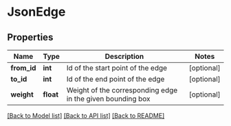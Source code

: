 # JsonEdge

## Properties
Name | Type | Description | Notes
------------ | ------------- | ------------- | -------------
**from_id** | **int** | Id of the start point of the edge | [optional] 
**to_id** | **int** | Id of the end point of the edge | [optional] 
**weight** | **float** | Weight of the corresponding edge in the given bounding box | [optional] 

[[Back to Model list]](../README.md#documentation_for_models) [[Back to API list]](../README.md#documentation_for_api_endpoints) [[Back to README]](../README.md)


